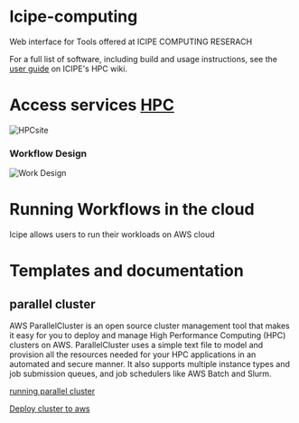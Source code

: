 # Icipe-computing

Web interface for Tools offered at ICIPE COMPUTING RESERACH 

For a full list of software, including build and usage instructions, see the [user guide](http://hpc02.icipe.org/) on ICIPE's HPC wiki.

# Access services [HPC](http://hpc01.icipe.org/hpc/)

![HPCsite](Images/hpc2.png)

### Workflow Design

![Work Design](Images/hpcd.png)


# Running Workflows in the cloud

Icipe allows users to run their workloads on AWS cloud 

# Templates and documentation 

## parallel cluster 
AWS ParallelCluster is an open source cluster management tool that makes it easy for you to deploy and manage High Performance Computing (HPC) clusters on AWS. ParallelCluster uses a simple text file to model and provision all the resources needed for your HPC applications in an automated and secure manner. It also supports multiple instance types and job submission queues, and job schedulers like AWS Batch and Slurm.

 [running parallel cluster](https://github.com/espirado/Icipe-computing-Research/tree/main/Aws-Cluster)

 [Deploy cluster to aws](https://github.com/mbbu/Compute-environment/tree/main/icipe-hpc)
 